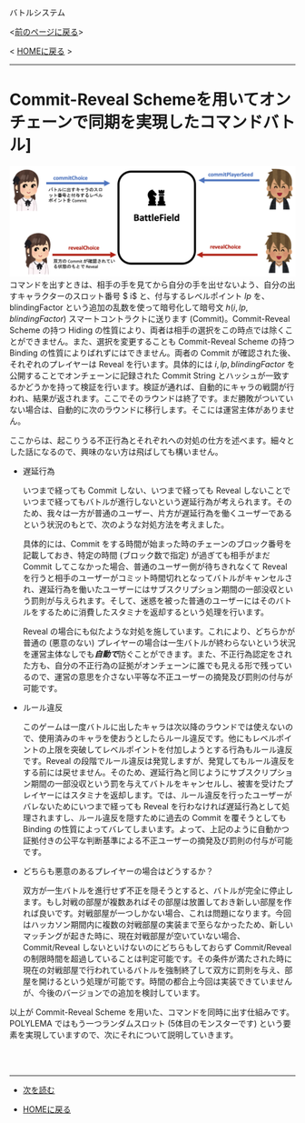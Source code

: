 バトルシステム

<[前のページに戻る](./36_battlesystem.md)>

 < [HOMEに戻る](../../README.md)  >
___

# Commit-Reveal Schemeを用いてオンチェーンで同期を実現したコマンドバトル]
![untitled](../imgs/command.png)
コマンドを出すときは、相手の手を見てから自分の手を出せないよう、自分の出すキャラクターのスロット番号 $ i$ と、付与するレベルポイント $lp$ を、blindingFactor という追加の乱数を使って暗号化して暗号文 $h(i,lp,blindingFactor)$ スマートコントラクトに送ります (Commit)。Commit-Reveal Scheme の持つ Hiding の性質により、両者は相手の選択をこの時点では除くことができません。また、選択を変更することも Commit-Reveal Scheme の持つ Binding の性質によりばれずにはできません。両者の Commit が確認された後、それぞれのプレイヤーは Reveal を行います。具体的には $i,lp,blindingFactor$
 を公開することでオンチェーンに記録された Commit String とハッシュが一致するかどうかを持って検証を行います。検証が通れば、自動的にキャラの戦闘が行われ、結果が返されます。ここでそのラウンドは終了です。まだ勝敗がついていない場合は、自動的に次のラウンドに移行します。そこには運営主体がありません。

ここからは、起こりうる不正行為とそれぞれへの対処の仕方を述べます。細々とした話になるので、興味のない方は飛ばしても構いません。

- 遅延行為
    
    いつまで経っても Commit しない、いつまで経っても Reveal しないことでいつまで経ってもバトルが進行しないという遅延行為が考えられます。そのため、我々は一方が普通のユーザー、片方が遅延行為を働くユーザーであるという状況のもとで、次のような対処方法を考えました。
    
    具体的には、Commit をする時間が始まった時のチェーンのブロック番号を記載しておき、特定の時間 (ブロック数で指定) が過ぎても相手がまだ Commit してこなかった場合、普通のユーザー側が待ちきれなくて Reveal を行うと相手のユーザーがコミット時間切れとなってバトルがキャンセルされ、遅延行為を働いたユーザーにはサブスクリプション期間の一部没収という罰則が与えられます。そして、迷惑を被った普通のユーザーにはそのバトルをするために消費したスタミナを返却するという処理を行います。
    
    Reveal の場合にも似たような対処を施しています。これにより、どちらかが普通の (悪意のない) プレイヤーの場合は一生バトルが終わらないという状況を運営主体なしでも***自動で***防ぐことができます。また、不正行為認定をされた方も、自分の不正行為の証拠がオンチェーンに誰でも見える形で残っているので、運営の意思を介さない平等な不正ユーザーの摘発及び罰則の付与が可能です。
    
- ルール違反
    
    このゲームは一度バトルに出したキャラは次以降のラウンドでは使えないので、使用済みのキャラを使おうとしたらルール違反です。他にもレベルポイントの上限を突破してレベルポイントを付加しようとする行為もルール違反です。Reveal の段階でルール違反は発覚しますが、発覚してもルール違反をする前には戻せません。そのため、遅延行為と同じようにサブスクリプション期間の一部没収という罰を与えてバトルをキャンセルし、被害を受けたプレイヤーにはスタミナを返却します。では、ルール違反を行ったユーザーがバレないためにいつまで経っても Reveal を行わなければ遅延行為として処理されますし、ルール違反を隠すために過去の Commit を覆そうとしても Binding の性質によってバレてしまいます。よって、上記のように自動かつ証拠付きの公平な判断基準による不正ユーザーの摘発及び罰則の付与が可能です。
    
- どちらも悪意のあるプレイヤーの場合はどうするか？
    
    双方が一生バトルを進行せず不正を隠そうとすると、バトルが完全に停止します。もし対戦の部屋が複数あればその部屋は放置しておき新しい部屋を作れば良いです。対戦部屋が一つしかない場合、これは問題になります。今回はハッカソン期間内に複数の対戦部屋の実装まで至らなかったため、新しいマッチングが起きた時に、現在対戦部屋が空いていない場合、Commit/Reveal しないといけないのにどちらもしておらず Commit/Reveal の制限時間を超過していることは判定可能です。その条件が満たされた時に現在の対戦部屋で行われているバトルを強制終了して双方に罰則を与え、部屋を開けるという処理が可能です。時間の都合上今回は実装できていませんが、今後のバージョンでの追加を検討しています。
    

以上が Commit-Reveal Scheme を用いた、コマンドを同時に出す仕組みです。POLYLEMA ではもう一つランダムスロット (5体目のモンスターです) という要素を実現していますので、次にそれについて説明していきます。



<br></br>

---
- [次を読む ](./38_randomslot.md)

- [HOMEに戻る](../../README.md)
